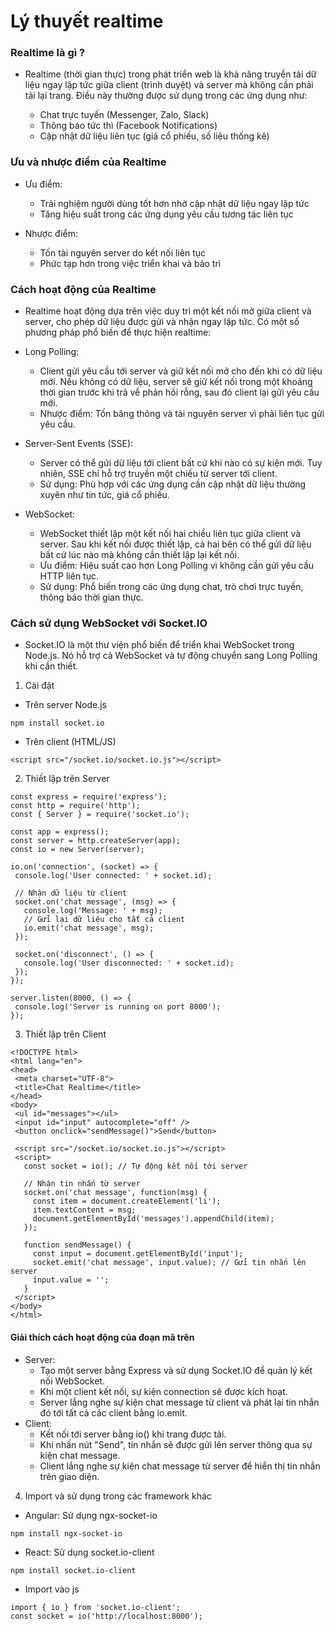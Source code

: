 # Lý thuyết realtime

### Realtime là gì ?

- Realtime (thời gian thực) trong phát triển web là khả năng truyền tải dữ liệu ngay lập tức giữa client (trình duyệt) và server mà không cần phải tải lại trang. Điều này thường được sử dụng trong các ứng dụng như:

  - Chat trực tuyến (Messenger, Zalo, Slack)
  - Thông báo tức thì (Facebook Notifications)
  - Cập nhật dữ liệu liên tục (giá cổ phiếu, số liệu thống kê)

### Ưu và nhược điểm của Realtime
- Ưu điểm:
    - Trải nghiệm người dùng tốt hơn nhờ cập nhật dữ liệu ngay lập tức
    - Tăng hiệu suất trong các ứng dụng yêu cầu tương tác liên tục

- Nhược điểm:
    - Tốn tài nguyên server do kết nối liên tục
    - Phức tạp hơn trong việc triển khai và bảo trì

### Cách hoạt động của Realtime

- Realtime hoạt động dựa trên việc duy trì một kết nối mở giữa client và server, cho phép dữ liệu được gửi và nhận ngay lập tức. Có một số phương pháp phổ biến để thực hiện realtime:

- Long Polling:

  - Client gửi yêu cầu tới server và giữ kết nối mở cho đến khi có dữ liệu mới. Nếu không có dữ liệu, server sẽ giữ kết nối trong một khoảng thời gian trước khi trả về phản hồi rỗng, sau đó client lại gửi yêu cầu mới.
  - Nhược điểm: Tốn băng thông và tài nguyên server vì phải liên tục gửi yêu cầu.

- Server-Sent Events (SSE):
  - Server có thể gửi dữ liệu tới client bất cứ khi nào có sự kiện mới. Tuy nhiên, SSE chỉ hỗ trợ truyền một chiều từ server tới client.
  - Sử dụng: Phù hợp với các ứng dụng cần cập nhật dữ liệu thường xuyên như tin tức, giá cổ phiếu.
- WebSocket:
  - WebSocket thiết lập một kết nối hai chiều liên tục giữa client và server. Sau khi kết nối được thiết lập, cả hai bên có thể gửi dữ liệu bất cứ lúc nào mà không cần thiết lập lại kết nối.
  - Ưu điểm: Hiệu suất cao hơn Long Polling vì không cần gửi yêu cầu HTTP liên tục.
  - Sử dụng: Phổ biến trong các ứng dụng chat, trò chơi trực tuyến, thông báo thời gian thực.

### Cách sử dụng WebSocket với Socket.IO

- Socket.IO là một thư viện phổ biến để triển khai WebSocket trong Node.js. Nó hỗ trợ cả WebSocket và tự động chuyển sang Long Polling khi cần thiết.

1. Cài đặt

- Trên server Node.js

```
npm install socket.io
```

- Trên client (HTML/JS)

```
<script src="/socket.io/socket.io.js"></script>
```

2. Thiết lập trên Server

```
const express = require('express');
const http = require('http');
const { Server } = require('socket.io');

const app = express();
const server = http.createServer(app);
const io = new Server(server);

io.on('connection', (socket) => {
 console.log('User connected: ' + socket.id);

 // Nhận dữ liệu từ client
 socket.on('chat message', (msg) => {
   console.log('Message: ' + msg);
   // Gửi lại dữ liệu cho tất cả client
   io.emit('chat message', msg);
 });

 socket.on('disconnect', () => {
   console.log('User disconnected: ' + socket.id);
 });
});

server.listen(8000, () => {
 console.log('Server is running on port 8000');
});
```

3. Thiết lập trên Client

```
<!DOCTYPE html>
<html lang="en">
<head>
 <meta charset="UTF-8">
 <title>Chat Realtime</title>
</head>
<body>
 <ul id="messages"></ul>
 <input id="input" autocomplete="off" />
 <button onclick="sendMessage()">Send</button>

 <script src="/socket.io/socket.io.js"></script>
 <script>
   const socket = io(); // Tự động kết nối tới server

   // Nhận tin nhắn từ server
   socket.on('chat message', function(msg) {
     const item = document.createElement('li');
     item.textContent = msg;
     document.getElementById('messages').appendChild(item);
   });

   function sendMessage() {
     const input = document.getElementById('input');
     socket.emit('chat message', input.value); // Gửi tin nhắn lên server
     input.value = '';
   }
 </script>
</body>
</html>
```

#### Giải thích cách hoạt động của đoạn mã trên

- Server:
  - Tạo một server bằng Express và sử dụng Socket.IO để quản lý kết nối WebSocket.
  - Khi một client kết nối, sự kiện connection sẽ được kích hoạt.
  - Server lắng nghe sự kiện chat message từ client và phát lại tin nhắn đó tới tất cả các client bằng io.emit.
- Client:
  - Kết nối tới server bằng io() khi trang được tải.
  - Khi nhấn nút "Send", tin nhắn sẽ được gửi lên server thông qua sự kiện chat message.
  - Client lắng nghe sự kiện chat message từ server để hiển thị tin nhắn trên giao diện.

4. Import và sử dụng trong các framework khác

- Angular: Sử dụng ngx-socket-io

```
npm install ngx-socket-io
```

- React: Sử dụng socket.io-client

```
npm install socket.io-client
```

- Import vào js

```
import { io } from 'socket.io-client';
const socket = io('http://localhost:8000');
```
